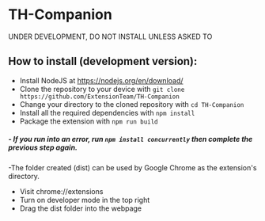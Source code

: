 # TH-Companion
UNDER DEVELOPMENT, DO NOT INSTALL UNLESS ASKED TO


## How to install (development version):
- Install NodeJS at https://nodejs.org/en/download/
- Clone the repository to your device with ```git clone https://github.com/ExtensionTeam/TH-Companion```
- Change your directory to the cloned repository with ```cd TH-Companion```
- Install all the required dependencies with ```npm install```
- Package the extension with ```npm run build```
##### - If you run into an error, run ```npm install concurrently``` then complete the previous step again.

-The folder created (dist) can be used by Google Chrome as the extension's directory.

- Visit chrome://extensions
- Turn on developer mode in the top right
- Drag the dist folder into the webpage
